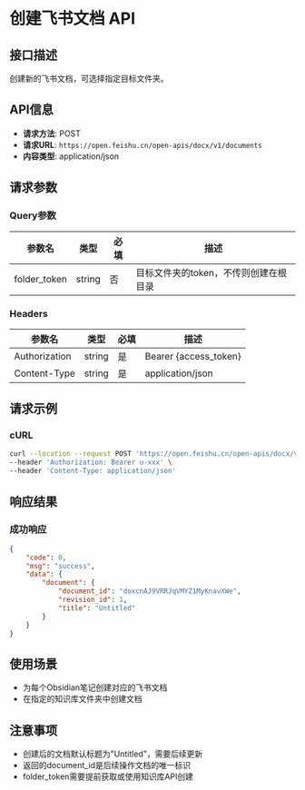 # 创建飞书文档 API

## 接口描述
创建新的飞书文档，可选择指定目标文件夹。

## API信息
- **请求方法**: POST
- **请求URL**: `https://open.feishu.cn/open-apis/docx/v1/documents`
- **内容类型**: application/json

## 请求参数

### Query参数
| 参数名 | 类型 | 必填 | 描述 |
|--------|------|------|------|
| folder_token | string | 否 | 目标文件夹的token，不传则创建在根目录 |

### Headers
| 参数名 | 类型 | 必填 | 描述 |
|--------|------|------|------|
| Authorization | string | 是 | Bearer {access_token} |
| Content-Type | string | 是 | application/json |

## 请求示例

### cURL
```bash
curl --location --request POST 'https://open.feishu.cn/open-apis/docx/v1/documents?folder_token=fldcnbCHL8OAtkcYHnPzZi1yupN' \
--header 'Authorization: Bearer u-xxx' \
--header 'Content-Type: application/json'
```

## 响应结果

### 成功响应
```json
{
    "code": 0,
    "msg": "success",
    "data": {
        "document": {
            "document_id": "doxcnAJ9VRRJqVMYZ1MyKnavXWe",
            "revision_id": 1,
            "title": "Untitled"
        }
    }
}
```

## 使用场景
- 为每个Obsidian笔记创建对应的飞书文档
- 在指定的知识库文件夹中创建文档

## 注意事项
- 创建后的文档默认标题为"Untitled"，需要后续更新
- 返回的document_id是后续操作文档的唯一标识
- folder_token需要提前获取或使用知识库API创建 